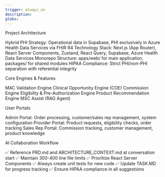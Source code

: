 ```yaml
---
trigger: always_on
description:
globs:
---
```

Project Architecture

Hybrid PHI Strategy: Operational data in Supabase, PHI exclusively in Azure Health Data Services via FHIR R4
Technology Stack: Next.js (App Router), React Server Components, Zustand, React Query, Supabase, Azure Health Data Services
Monorepo Structure: apps/web/ for main application, packages/ for shared modules
HIPAA Compliance: Strict PHI/non-PHI separation with referential integrity

Core Engines & Features

MAC Validation Engine
Clinical Opportunity Engine (COE)
Commission Engine
Eligibility & Pre-Authorization Engine
Product Recommendation Engine
MSC Assist (RAG Agent)

User Portals

Admin Portal: Order processing, customer/sales rep management, system configuration
Provider Portal: Product requests, eligibility checks, order tracking
Sales Rep Portal: Commission tracking, customer management, product knowledge

AI Collaboration Workflow

✅ Reference PRD.md and ARCHITECTURE_CONTEXT.md at conversation start
✅ Maintain 300-400 line file limits
✅ Prioritize React Server Components
✅ Always create unit tests for new code
✅ Update TASK.MD for progress tracking
✅ Ensure HIPAA compliance in all suggestions

